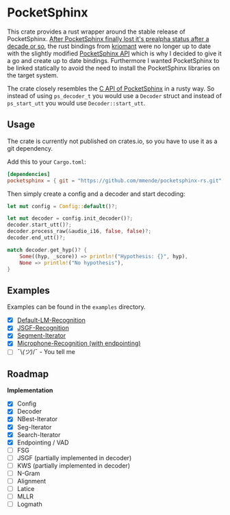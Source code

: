 # PocketSphinx

This crate provides a rust wrapper around the stable release of PocketSphinx. [After PocketSphinx finally lost it's prealpha status after a decade or so](https://github.com/cmusphinx/pocketsphinx/releases/tag/v5.0.0), the rust bindings from [kriomant](https://github.com/kriomant/pocketsphinx-rs) were no longer up to date with the slightly modified [PocketSphinx API](https://cmusphinx.github.io/doc/pocketsphinx/) which is why I decided to give it a go and create up to date bindings. Furthermore I wanted PocketSphinx to be linked statically to avoid the need to install the PocketSphinx libraries on the target system.

The crate closely resembles the [C API of PocketSphinx](https://cmusphinx.github.io/doc/pocketsphinx/) in a rusty way. So instead of using `ps_decoder_t` you would use a `Decoder` struct and instead of `ps_start_utt` you would use `Decoder::start_utt`.

## Usage

The crate is currently not published on crates.io, so you have to use it as a git dependency.

Add this to your `Cargo.toml`:

```toml
[dependencies]
pocketsphinx = { git = "https://github.com/mmende/pocketsphinx-rs.git", version = "0.1.0" }
```

Then simply create a config and a decoder and start decoding:

```rust
let mut config = Config::default()?;

let mut decoder = config.init_decoder()?;
decoder.start_utt()?;
decoder.process_raw(&audio_i16, false, false)?;
decoder.end_utt()?;

match decoder.get_hyp()? {
    Some((hyp, _score)) => println!("Hypothesis: {}", hyp),
    None => println!("No hypothesis"),
}
```

## Examples

Examples can be found in the `examples` directory.

- [x] [Default-LM-Recognition](examples/file_default.rs)
- [x] [JSGF-Recognition](examples/file_jsgf.rs)
- [x] [Segment-Iterator](examples/segments.rs)
- [x] [Microphone-Recognition (with endpointing)](examples/live.rs)
- [ ]  ¯\\_(ツ)_/¯ - You tell me

## Roadmap

**Implementation**

- [x] Config
- [x] Decoder
- [x] NBest-Iterator
- [x] Seg-Iterator
- [x] Search-Iterator
- [x] Endpointing / VAD
- [ ] FSG
- [ ] JSGF (partially implemented in decoder)
- [ ] KWS (partially implemented in decoder)
- [ ] N-Gram
- [ ] Alignment
- [ ] Latice
- [ ] MLLR
- [ ] Logmath